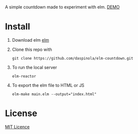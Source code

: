 
A simple countdown made to experiment with elm. [DEMO](https://daspinola.github.io/elm-countdown/)

# Install

1. Download elm [elm](https://guide.elm-lang.org/install.html)

2. Clone this repo with 

    ``` git clone https://github.com/daspinola/elm-countdown.git ```

3. To run the local server

    ``` elm-reactor ```

4. To export the elm file to HTML or JS

    ``` elm-make main.elm --output="index.html" ```

# License

[MIT Licence](./LICENSE)

